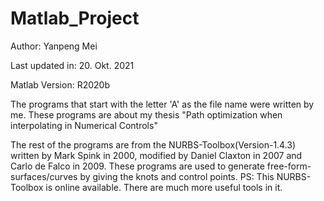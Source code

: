 # Matlab_Project
Author: Yanpeng Mei

Last updated in: 20. Okt. 2021

Matlab Version: R2020b

The programs that start with the letter 'A' as the file name were written by me.
These programs are about my thesis "Path optimization when interpolating in Numerical Controls"

The rest of the programs are from the NURBS-Toolbox(Version-1.4.3) written by Mark Spink in 2000, modified by Daniel Claxton in 2007 and Carlo de Falco in 2009.
These programs are used to generate free-form-surfaces/curves by giving the knots and control points.
PS: This NURBS-Toolbox is online available. There are much more useful tools in it.

